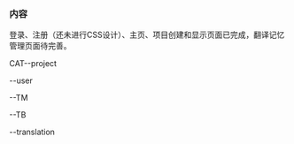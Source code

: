 ### 内容

登录、注册（还未进行CSS设计）、主页、项目创建和显示页面已完成，翻译记忆管理页面待完善。

CAT--project

   --user
   
   --TM
   
   --TB
   
   --translation
